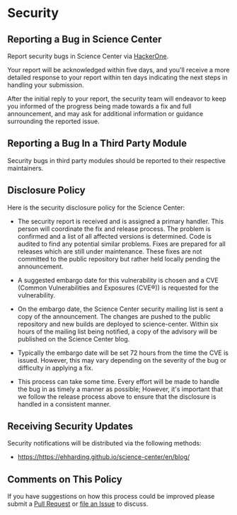 # Security

## Reporting a Bug in Science Center

Report security bugs in Science Center via [HackerOne](https://hackerone.com/ehharding).

Your report will be acknowledged within five days, and you'll receive a more detailed response to your report within ten
days indicating the next steps in handling your submission.

After the initial reply to your report, the security team will endeavor to keep you informed of the progress being made
towards a fix and full announcement, and may ask for additional information or guidance surrounding the reported issue.

## Reporting a Bug In a Third Party Module

Security bugs in third party modules should be reported to their respective maintainers.

## Disclosure Policy

Here is the security disclosure policy for the Science Center:

- The security report is received and is assigned a primary handler. This person will coordinate the fix and release
  process. The problem is confirmed and a list of all affected versions is determined. Code is audited to find any
  potential similar problems. Fixes are prepared for all releases which are still under maintenance. These fixes are not
  committed to the public repository but rather held locally pending the announcement.

- A suggested embargo date for this vulnerability is chosen and a CVE (Common Vulnerabilities and Exposures (CVE®)) is
  requested for the vulnerability.

- On the embargo date, the Science Center security mailing list is sent a copy of the announcement. The changes are
  pushed to the public repository and new builds are deployed to science-center. Within six hours of the mailing list
  being notified, a copy of the advisory will be published on the Science Center blog.

- Typically the embargo date will be set 72 hours from the time the CVE is issued. However, this may vary depending on
  the severity of the bug or difficulty in applying a fix.

- This process can take some time. Every effort will be made to handle the bug in as timely a manner as possible;
  However, it's important that we follow the release process above to ensure that the disclosure is handled in a
  consistent manner.

## Receiving Security Updates

Security notifications will be distributed via the following methods:

- <https://https://ehharding.github.io/science-center/en/blog/>

## Comments on This Policy

If you have suggestions on how this process could be improved please submit a
[Pull Request](https://github.com/ehharding/science-center) or
[file an Issue](https://github.com/ehharding/science-center/issues/new) to discuss.
